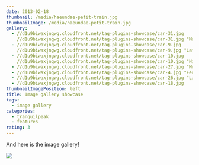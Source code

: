 ```yaml
---
date: 2013-02-18
thumbnail: /media/haeundae-petit-train.jpg
thumbnailImage: /media/haeundae-petit-train.jpg
gallery:
  - //d1u9biwaxjngwg.cloudfront.net/tag-plugins-showcase/car-31.jpg
    //d1u9biwaxjngwg.cloudfront.net/tag-plugins-showcase/car-31.jpg "Mercedes"
  - //d1u9biwaxjngwg.cloudfront.net/tag-plugins-showcase/car-9.jpg
    //d1u9biwaxjngwg.cloudfront.net/tag-plugins-showcase/car-9.jpg "Lamborghini"
  - //d1u9biwaxjngwg.cloudfront.net/tag-plugins-showcase/car-10.jpg
    //d1u9biwaxjngwg.cloudfront.net/tag-plugins-showcase/car-10.jpg "Nissan"
  - //d1u9biwaxjngwg.cloudfront.net/tag-plugins-showcase/car-27.jpg "Mercedes"
  - //d1u9biwaxjngwg.cloudfront.net/tag-plugins-showcase/car-4.jpg "Ferrari"
  - //d1u9biwaxjngwg.cloudfront.net/tag-plugins-showcase/car-26.jpg "Lamborghini"
  - //d1u9biwaxjngwg.cloudfront.net/tag-plugins-showcase/car-18.jpg
thumbnailImagePosition: left
title: Image gallery showcase
tags:
  - image gallery
categories:
  - tranquilpeak
  - features
rating: 3
---
```

And here is the image gallery!

<!--more-->

<a href="/2015/05/cover-image-showcase/" rel="some text">![](/media/haeundae-petit-train.jpg)</a>